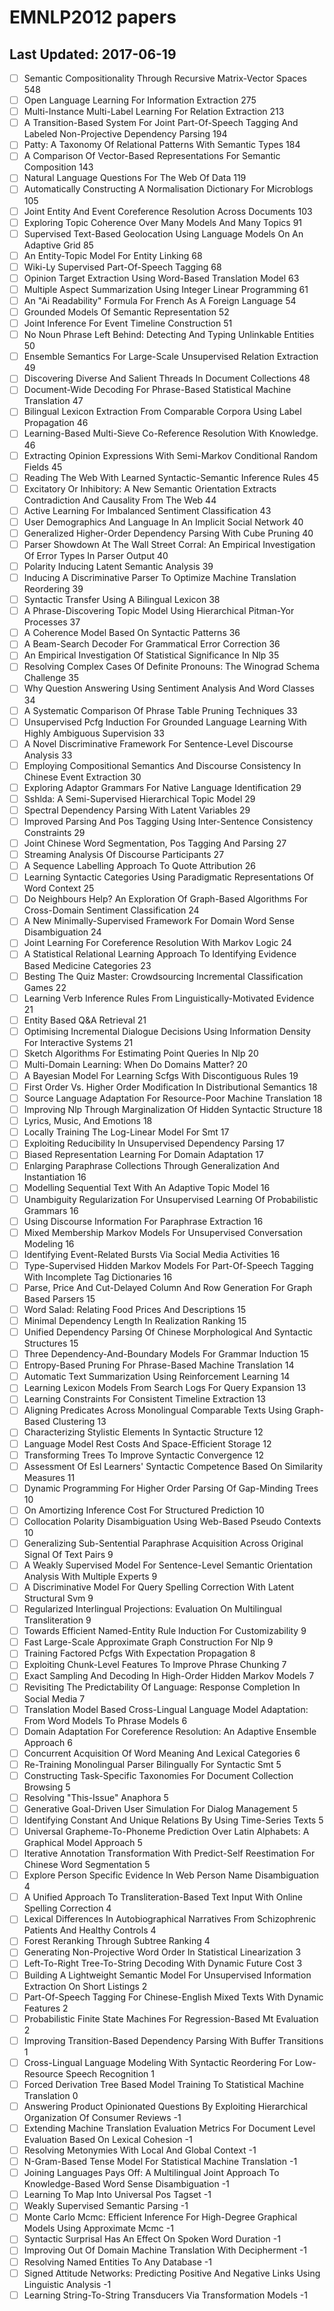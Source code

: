 # EMNLP2012 papers
## Last Updated: 2017-06-19
- [ ] Semantic Compositionality Through Recursive Matrix-Vector Spaces	548
- [ ] Open Language Learning For Information Extraction	275
- [ ] Multi-Instance Multi-Label Learning For Relation Extraction	213
- [ ] A Transition-Based System For Joint Part-Of-Speech Tagging And Labeled Non-Projective Dependency Parsing	194
- [ ] Patty: A Taxonomy Of Relational Patterns With Semantic Types	184
- [ ] A Comparison Of Vector-Based Representations For Semantic Composition	143
- [ ] Natural Language Questions For The Web Of Data	119
- [ ] Automatically Constructing A Normalisation Dictionary For Microblogs	105
- [ ] Joint Entity And Event Coreference Resolution Across Documents	103
- [ ] Exploring Topic Coherence Over Many Models And Many Topics	91
- [ ] Supervised Text-Based Geolocation Using Language Models On An Adaptive Grid	85
- [ ] An Entity-Topic Model For Entity Linking	68
- [ ] Wiki-Ly Supervised Part-Of-Speech Tagging	68
- [ ] Opinion Target Extraction Using Word-Based Translation Model	63
- [ ] Multiple Aspect Summarization Using Integer Linear Programming	61
- [ ] An "Ai Readability" Formula For French As A Foreign Language	54
- [ ] Grounded Models Of Semantic Representation	52
- [ ] Joint Inference For Event Timeline Construction	51
- [ ] No Noun Phrase Left Behind: Detecting And Typing Unlinkable Entities	50
- [ ] Ensemble Semantics For Large-Scale Unsupervised Relation Extraction	49
- [ ] Discovering Diverse And Salient Threads In Document Collections	48
- [ ] Document-Wide Decoding For Phrase-Based Statistical Machine Translation	47
- [ ] Bilingual Lexicon Extraction From Comparable Corpora Using Label Propagation	46
- [ ] Learning-Based Multi-Sieve Co-Reference Resolution With Knowledge.	46
- [ ] Extracting Opinion Expressions With Semi-Markov Conditional Random Fields	45
- [ ] Reading The Web With Learned Syntactic-Semantic Inference Rules	45
- [ ] Excitatory Or Inhibitory: A New Semantic Orientation Extracts Contradiction And Causality From The Web	44
- [ ] Active Learning For Imbalanced Sentiment Classification	43
- [ ] User Demographics And Language In An Implicit Social Network	40
- [ ] Generalized Higher-Order Dependency Parsing With Cube Pruning	40
- [ ] Parser Showdown At The Wall Street Corral: An Empirical Investigation Of Error Types In Parser Output	40
- [ ] Polarity Inducing Latent Semantic Analysis	39
- [ ] Inducing A Discriminative Parser To Optimize Machine Translation Reordering	39
- [ ] Syntactic Transfer Using A Bilingual Lexicon	38
- [ ] A Phrase-Discovering Topic Model Using Hierarchical Pitman-Yor Processes	37
- [ ] A Coherence Model Based On Syntactic Patterns	36
- [ ] A Beam-Search Decoder For Grammatical Error Correction	36
- [ ] An Empirical Investigation Of Statistical Significance In Nlp	35
- [ ] Resolving Complex Cases Of Definite Pronouns: The Winograd Schema Challenge	35
- [ ] Why Question Answering Using Sentiment Analysis And Word Classes	34
- [ ] A Systematic Comparison Of Phrase Table Pruning Techniques	33
- [ ] Unsupervised Pcfg Induction For Grounded Language Learning With Highly Ambiguous Supervision	33
- [ ] A Novel Discriminative Framework For Sentence-Level Discourse Analysis	33
- [ ] Employing Compositional Semantics And Discourse Consistency In Chinese Event Extraction	30
- [ ] Exploring Adaptor Grammars For Native Language Identification	29
- [ ] Sshlda: A Semi-Supervised Hierarchical Topic Model	29
- [ ] Spectral Dependency Parsing With Latent Variables	29
- [ ] Improved Parsing And Pos Tagging Using Inter-Sentence Consistency Constraints	29
- [ ] Joint Chinese Word Segmentation, Pos Tagging And Parsing	27
- [ ] Streaming Analysis Of Discourse Participants	27
- [ ] A Sequence Labelling Approach To Quote Attribution	26
- [ ] Learning Syntactic Categories Using Paradigmatic Representations Of Word Context	25
- [ ] Do Neighbours Help? An Exploration Of Graph-Based Algorithms For Cross-Domain Sentiment Classification	24
- [ ] A New Minimally-Supervised Framework For Domain Word Sense Disambiguation	24
- [ ] Joint Learning For Coreference Resolution With Markov Logic	24
- [ ] A Statistical Relational Learning Approach To Identifying Evidence Based Medicine Categories	23
- [ ] Besting The Quiz Master: Crowdsourcing Incremental Classification Games	22
- [ ] Learning Verb Inference Rules From Linguistically-Motivated Evidence	21
- [ ] Entity Based Q&A Retrieval	21
- [ ] Optimising Incremental Dialogue Decisions Using Information Density For Interactive Systems	21
- [ ] Sketch Algorithms For Estimating Point Queries In Nlp	20
- [ ] Multi-Domain Learning: When Do Domains Matter?	20
- [ ] A Bayesian Model For Learning Scfgs With Discontiguous Rules	19
- [ ] First Order Vs. Higher Order Modification In Distributional Semantics	18
- [ ] Source Language Adaptation For Resource-Poor Machine Translation	18
- [ ] Improving Nlp Through Marginalization Of Hidden Syntactic Structure	18
- [ ] Lyrics, Music, And Emotions	18
- [ ] Locally Training The Log-Linear Model For Smt	17
- [ ] Exploiting Reducibility In Unsupervised Dependency Parsing	17
- [ ] Biased Representation Learning For Domain Adaptation	17
- [ ] Enlarging Paraphrase Collections Through Generalization And Instantiation	16
- [ ] Modelling Sequential Text With An Adaptive Topic Model	16
- [ ] Unambiguity Regularization For Unsupervised Learning Of Probabilistic Grammars	16
- [ ] Using Discourse Information For Paraphrase Extraction	16
- [ ] Mixed Membership Markov Models For Unsupervised Conversation Modeling	16
- [ ] Identifying Event-Related Bursts Via Social Media Activities	16
- [ ] Type-Supervised Hidden Markov Models For Part-Of-Speech Tagging With Incomplete Tag Dictionaries	16
- [ ] Parse, Price And Cut-Delayed Column And Row Generation For Graph Based Parsers	15
- [ ] Word Salad: Relating Food Prices And Descriptions	15
- [ ] Minimal Dependency Length In Realization Ranking	15
- [ ] Unified Dependency Parsing Of Chinese Morphological And Syntactic Structures	15
- [ ] Three Dependency-And-Boundary Models For Grammar Induction	15
- [ ] Entropy-Based Pruning For Phrase-Based Machine Translation	14
- [ ] Automatic Text Summarization Using Reinforcement Learning	14
- [ ] Learning Lexicon Models From Search Logs For Query Expansion	13
- [ ] Learning Constraints For Consistent Timeline Extraction	13
- [ ] Aligning Predicates Across Monolingual Comparable Texts Using Graph-Based Clustering	13
- [ ] Characterizing Stylistic Elements In Syntactic Structure	12
- [ ] Language Model Rest Costs And Space-Efficient Storage	12
- [ ] Transforming Trees To Improve Syntactic Convergence	12
- [ ] Assessment Of Esl Learners' Syntactic Competence Based On Similarity Measures	11
- [ ] Dynamic Programming For Higher Order Parsing Of Gap-Minding Trees	10
- [ ] On Amortizing Inference Cost For Structured Prediction	10
- [ ] Collocation Polarity Disambiguation Using Web-Based Pseudo Contexts	10
- [ ] Generalizing Sub-Sentential Paraphrase Acquisition Across Original Signal Of Text Pairs	9
- [ ] A Weakly Supervised Model For Sentence-Level Semantic Orientation Analysis With Multiple Experts	9
- [ ] A Discriminative Model For Query Spelling Correction With Latent Structural Svm	9
- [ ] Regularized Interlingual Projections: Evaluation On Multilingual Transliteration	9
- [ ] Towards Efficient Named-Entity Rule Induction For Customizability	9
- [ ] Fast Large-Scale Approximate Graph Construction For Nlp	9
- [ ] Training Factored Pcfgs With Expectation Propagation	8
- [ ] Exploiting Chunk-Level Features To Improve Phrase Chunking	7
- [ ] Exact Sampling And Decoding In High-Order Hidden Markov Models	7
- [ ] Revisiting The Predictability Of Language: Response Completion In Social Media	7
- [ ] Translation Model Based Cross-Lingual Language Model Adaptation: From Word Models To Phrase Models	6
- [ ] Domain Adaptation For Coreference Resolution: An Adaptive Ensemble Approach	6
- [ ] Concurrent Acquisition Of Word Meaning And Lexical Categories	6
- [ ] Re-Training Monolingual Parser Bilingually For Syntactic Smt	5
- [ ] Constructing Task-Specific Taxonomies For Document Collection Browsing	5
- [ ] Resolving "This-Issue" Anaphora	5
- [ ] Generative Goal-Driven User Simulation For Dialog Management	5
- [ ] Identifying Constant And Unique Relations By Using Time-Series Texts	5
- [ ] Universal Grapheme-To-Phoneme Prediction Over Latin Alphabets: A Graphical Model Approach	5
- [ ] Iterative Annotation Transformation With Predict-Self Reestimation For Chinese Word Segmentation	5
- [ ] Explore Person Specific Evidence In Web Person Name Disambiguation	4
- [ ] A Unified Approach To Transliteration-Based Text Input With Online Spelling Correction	4
- [ ] Lexical Differences In Autobiographical Narratives From Schizophrenic Patients And Healthy Controls	4
- [ ] Forest Reranking Through Subtree Ranking	4
- [ ] Generating Non-Projective Word Order In Statistical Linearization	3
- [ ] Left-To-Right Tree-To-String Decoding With Dynamic Future Cost	3
- [ ] Building A Lightweight Semantic Model For Unsupervised Information Extraction On Short Listings	2
- [ ] Part-Of-Speech Tagging For Chinese-English Mixed Texts With Dynamic Features	2
- [ ] Probabilistic Finite State Machines For Regression-Based Mt Evaluation	2
- [ ] Improving Transition-Based Dependency Parsing With Buffer Transitions	1
- [ ] Cross-Lingual Language Modeling With Syntactic Reordering For Low-Resource Speech Recognition	1
- [ ] Forced Derivation Tree Based Model Training To Statistical Machine Translation	0
- [ ] Answering Product Opinionated Questions By Exploiting Hierarchical Organization Of Consumer Reviews	-1
- [ ] Extending Machine Translation Evaluation Metrics For Document Level Evaluation Based On Lexical Cohesion	-1
- [ ] Resolving Metonymies With Local And Global Context	-1
- [ ] N-Gram-Based Tense Model For Statistical Machine Translation	-1
- [ ] Joining Languages Pays Off: A Multilingual Joint Approach To Knowledge-Based Word Sense Disambiguation	-1
- [ ] Learning To Map Into Universal Pos Tagset	-1
- [ ] Weakly Supervised Semantic Parsing	-1
- [ ] Monte Carlo Mcmc: Efficient Inference For High-Degree Graphical Models Using Approximate Mcmc	-1
- [ ] Syntactic Surprisal Has An Effect On Spoken Word Duration	-1
- [ ] Improving Out Of Domain Machine Translation With Decipherment	-1
- [ ] Resolving Named Entities To Any Database	-1
- [ ] Signed Attitude Networks: Predicting Positive And Negative Links Using Linguistic Analysis	-1
- [ ] Learning String-To-String Transducers Via Transformation Models	-1
